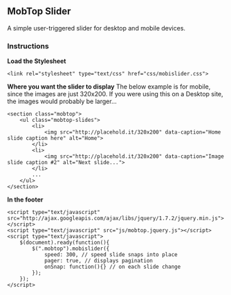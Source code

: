 ## MobTop Slider

A simple user-triggered slider for desktop and mobile devices. 

### Instructions
**Load the Stylesheet**

    <link rel="stylesheet" type="text/css" href="css/mobislider.css">

**Where you want the slider to display**
The below example is for mobile, since the images are just 320x200. If you were using this on a Desktop site, the images would probably be larger...

    <section class="mobtop">
    	<ul class="mobtop-slides">
            <li>
                <img src="http://placehold.it/320x200" data-caption="Home slide caption here" alt="Home">
            </li>
            <li>
                <img src="http://placehold.it/320x200" data-caption="Image slide caption #2" alt="Next slide...">
            </li>
    		...
    	</ul>
    </section>

**In the footer**

    <script type="text/javascript" src="http://ajax.googleapis.com/ajax/libs/jquery/1.7.2/jquery.min.js"></script>
    <script type="text/javascript" src="js/mobtop.jquery.js"></script>
    <script type="text/javascript">
    	$(document).ready(function(){
    		$(".mobtop").mobislider({
                speed: 300, // speed slide snaps into place
                pager: true, // displays pagination
    			onSnap: function(){} // on each slide change
    		});
    	});
    </script>
